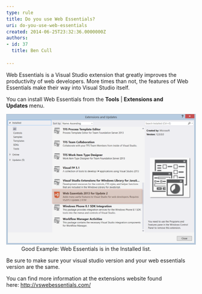 ```yaml
---
type: rule
title: Do you use Web Essentials?
uri: do-you-use-web-essentials
created: 2014-06-25T23:32:36.0000000Z
authors:
- id: 37
  title: Ben Cull

---
```




<span class='intro'> ​Web Essentials is a Visual Studio extension that greatly improves the productivity of web developers. More times than not, the features of Web Essentials make their way into Visual Studio itself. </span>

<p>​You can install Web Essentials from the <strong>Tools</strong> | <strong>Extensions and Updates&#160;</strong>menu.<br></p><dl class="goodImage"><dt><img src="SSW - Rules - Web Essentials.png" alt="SSW - Rules - Web Essentials.png" style="width&#58;600px;" /></dt><dd>​​Good Example&#58; Web Essentials is in the Installed list.</dd></dl><p>Be sure to make sure your visual studio version and your web essentials version are the same.</p><p>You can find more information at the extensions website found here&#58;&#160;<a href="http&#58;//vswebessentials.com/">http&#58;//vswebesse​ntials.com/​​</a></p>


